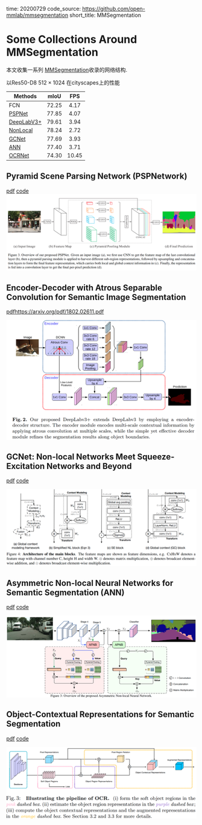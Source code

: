 time: 20200729
code_source: https://github.com/open-mmlab/mmsegmentation
short_title: MMSegmentation

# Some Collections Around MMSegmentation

本文收集一系列 [MMSegmentation]收录的网络结构.

以Res50-D8 $512 \times 1024$ 在cityscapes上的性能

|   Methods  | mIoU |  FPS | 
|---------------|:-----:|:-----:|
| FCN           | 72.25 | 4.17  | 
| [PSPNet]      | 77.85 | 4.07  |
| [DeepLabV3+]  | 79.61 | 3.94  |
| [NonLocal]    | 78.24 | 2.72  |
| [GCNet]       | 77.69 | 3.93  |
| [ANN]         | 77.40 | 3.71  |
| [OCRNet]      | 74.30 | 10.45 |


## Pyramid Scene Parsing Network (PSPNetwork)

[pdf](https://arxiv.org/pdf/1612.01105.pdf) [code](https://github.com/open-mmlab/mmsegmentation/blob/master/mmseg/models/decode_heads/psp_head.py)
![image](res/PSPNet_arch.png)

## Encoder-Decoder with Atrous Separable Convolution for Semantic Image Segmentation
[pdf]()https://arxiv.org/pdf/1802.02611.pdf

![image](res/DeepLabv3p.png)

## GCNet: Non-local Networks Meet Squeeze-Excitation Networks and Beyond
[pdf](https://arxiv.org/pdf/1904.11492.pdf) [code](https://github.com/open-mmlab/mmsegmentation/blob/master/mmseg/models/decode_heads/gc_head.py)

![image](res/GCNet.png)

## Asymmetric Non-local Neural Networks for Semantic Segmentation (ANN)

[pdf](https://openaccess.thecvf.com/content_ICCV_2019/papers/Zhu_Asymmetric_Non-Local_Neural_Networks_for_Semantic_Segmentation_ICCV_2019_paper.pdf) [code](https://github.com/open-mmlab/mmsegmentation/blob/master/mmseg/models/decode_heads/ann_head.py)

![image](res/ANN.png)

## Object-Contextual Representations for Semantic Segmentation
[pdf](https://arxiv.org/pdf/1909.11065.pdf) [code](https://github.com/open-mmlab/mmsegmentation/blob/master/mmseg/models/decode_heads/ocr_head.py)

![image](res/OCRNet.png)


[MMSegmentation]:https://github.com/open-mmlab/mmsegmentation
[NonLocal]:../../Building_Blocks/Non-local_Neural_Networks.md
[PSPNet]:#pyramid-scene-parsing-network-pspnetwork
[DeepLabV3+]:#encoder-decoder-with-atrous-separable-convolution-for-semantic-image-segmentation
[GCNet]:#gcnet-non-local-networks-meet-squeeze-excitation-networks-and-beyond
[ANN]:#asymmetric-non-local-neural-networks-for-semantic-segmentation-ann
[OCRNet]:#object-contextual-representations-for-semantic-segmentation

